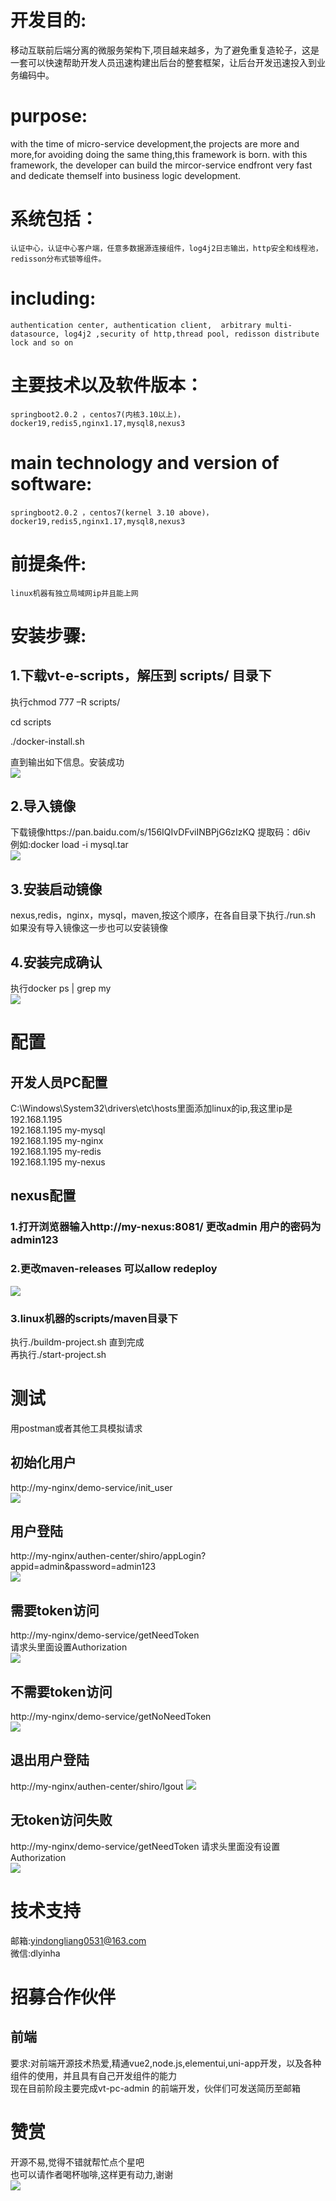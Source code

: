 # 开发目的:  
移动互联前后端分离的微服务架构下,项目越来越多，为了避免重复造轮子，这是一套可以快速帮助开发人员迅速构建出后台的整套框架，让后台开发迅速投入到业务编码中。
# purpose:  
with the time of micro-service development,the projects are more and more,for avoiding doing the same thing,this framework is born.
with this framework, the developer can build the mircor-service endfront very fast and dedicate themself into business logic development.

# 系统包括：   
    认证中心，认证中心客户端，任意多数据源连接组件，log4j2日志输出，http安全和线程池，redisson分布式锁等组件。
# including:  
    authentication center, authentication client,  arbitrary multi-datasource, log4j2 ,security of http,thread pool, redisson distribute lock and so on
 
# 主要技术以及软件版本：
    springboot2.0.2 ，centos7(内核3.10以上)，docker19,redis5,nginx1.17,mysql8,nexus3 
# main technology and version of software:  
    springboot2.0.2 ，centos7(kernel 3.10 above)，docker19,redis5,nginx1.17,mysql8,nexus3
    
# 前提条件:   
    linux机器有独立局域网ip并且能上网
    
# 安装步骤:   
## 1.下载vt-e-scripts，解压到 scripts/ 目录下

执行chmod 777 –R scripts/

cd scripts

./docker-install.sh

直到输出如下信息。安装成功   
![](https://github.com/snake4/vt-picture/blob/master/1.png)

## 2.导入镜像  
下载镜像https://pan.baidu.com/s/156IQIvDFviINBPjG6zIzKQ
提取码：d6iv   
例如:docker load -i mysql.tar   
![](https://github.com/snake4/vt-picture/blob/master/2.png)

## 3.安装启动镜像
nexus,redis，nginx，mysql，maven,按这个顺序，在各自目录下执行./run.sh  
如果没有导入镜像这一步也可以安装镜像

## 4.安装完成确认
执行docker ps | grep my   
![](https://github.com/snake4/vt-picture/blob/master/3.png)

# 配置
## 开发人员PC配置
C:\Windows\System32\drivers\etc\hosts里面添加linux的ip,我这里ip是192.168.1.195   
192.168.1.195  my-mysql  
192.168.1.195  my-nginx  
192.168.1.195  my-redis  
192.168.1.195  my-nexus  
## nexus配置
### 1.打开浏览器输入http://my-nexus:8081/  更改admin 用户的密码为admin123
### 2.更改maven-releases 可以allow redeploy
![](https://github.com/snake4/vt-picture/blob/master/4.png)
### 3.linux机器的scripts/maven目录下
执行./buildm-project.sh 直到完成  
再执行./start-project.sh  

# 测试
用postman或者其他工具模拟请求
## 初始化用户
http://my-nginx/demo-service/init_user  
![](https://github.com/snake4/vt-picture/blob/master/5.png)

## 用户登陆
http://my-nginx/authen-center/shiro/appLogin?appid=admin&password=admin123  
![](https://github.com/snake4/vt-picture/blob/master/6.png)

## 需要token访问
http://my-nginx/demo-service/getNeedToken  
请求头里面设置Authorization  
![](https://github.com/snake4/vt-picture/blob/master/7.png)

## 不需要token访问
http://my-nginx/demo-service/getNoNeedToken  
![](https://github.com/snake4/vt-picture/blob/master/8.png)

## 退出用户登陆
http://my-nginx/authen-center/shiro/lgout
![](https://github.com/snake4/vt-picture/blob/master/9.png)

## 无token访问失败
http://my-nginx/demo-service/getNeedToken 
请求头里面没有设置Authorization  
![](https://github.com/snake4/vt-picture/blob/master/10.png)

# 技术支持
邮箱:yindongliang0531@163.com  
微信:dlyinha  

# 招募合作伙伴
## 前端
要求:对前端开源技术热爱,精通vue2,node.js,elementui,uni-app开发，以及各种组件的使用，并且具有自己开发组件的能力  
现在目前阶段主要完成vt-pc-admin 的前端开发，伙伴们可发送简历至邮箱

# 赞赏
开源不易,觉得不错就帮忙点个星吧   
也可以请作者喝杯咖啡,这样更有动力,谢谢  
![](https://github.com/snake4/vt-picture/blob/master/skm.png)


